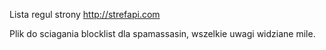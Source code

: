 Lista regul strony http://strefapi.com

Plik do sciagania blocklist dla spamassasin, wszelkie uwagi widziane mile.
